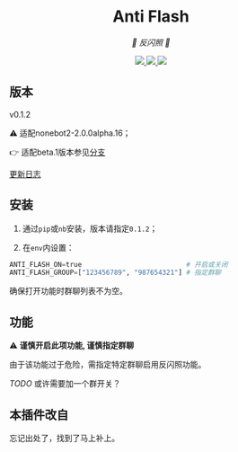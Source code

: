 <div align="center">

# Anti Flash

<!-- prettier-ignore-start -->
<!-- markdownlint-disable-next-line MD036 -->
_🎇 反闪照 🎇_
<!-- prettier-ignore-end -->

</div>
<p align="center">
  
  <a href="https://github.com/KafCoppelia/nonebot_plugin_antiflash/blob/alpha.16/LICENSE">
    <img src="https://img.shields.io/badge/license-MIT-informational">
  </a>
  
  <a href="https://github.com/nonebot/nonebot2">
    <img src="https://img.shields.io/badge/nonebot2-2.0.0alpha.16-green">
  </a>
  
  <a href="">
    <img src="https://img.shields.io/badge/release-v0.1.2-orange">
  </a>
  
</p>

</p>

## 版本

v0.1.2

⚠ 适配nonebot2-2.0.0alpha.16；

👉 适配beta.1版本参见[分支](https://github.com/KafCoppelia/nonebot_plugin_antiflash/tree/beta.1)

[更新日志](https://github.com/KafCoppelia/nonebot_plugin_antiflash/releases/tag/v0.1.2)

## 安装

1. 通过`pip`或`nb`安装，版本请指定`0.1.2`；

2. 在`env`内设置：

```python
ANTI_FLASH_ON=true                          # 开启或关闭
ANTI_FLASH_GROUP=["123456789", "987654321"] # 指定群聊
```

确保打开功能时群聊列表不为空。

## 功能

⚠ **谨慎开启此项功能, 谨慎指定群聊**

由于该功能过于危险，需指定特定群聊启用反闪照功能。

*TODO* 或许需要加一个群开关？

## 本插件改自

忘记出处了，找到了马上补上。